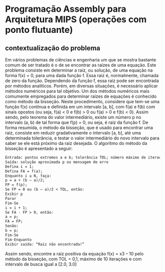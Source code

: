 # Programação Assembly para Arquitetura MIPS (operações com ponto flutuante)

## contextualização do problema 

Em vários problemas de ciências e engenharia um que se mostra bastante comum de ser tratado é o de
se encontrar as raízes de uma equação. Este problema consiste em determinar a raiz, ou solução, de
uma equação na forma f(x) = 0, para uma dada função f. Essa raiz é, normalmente, chamada de zero
da função. Dependendo da função f, essa raiz pode ser encontrada por métodos analíticos. Porém, em
diversas situações, é necessário aplicar métodos numéricos para tal objetivo.
Um dos métodos numéricos mais comumente empregados para determinar raízes de equações é
conhecido como método da bisseção. Neste procedimento, considere que tem-se uma função f(x)
contínua e definida em um intervalo [a, b], com f(a) e f(b) com sinais opostos (ou seja, f(a) < 0 e f(b) > 0 ou f(a) > 0 e f(b) < 0). Assim sendo, pelo teorema do valor intermediário, existe um número p no intervalo (a, b) de tal forma que f(p) = 0, ou seja, é raiz da função f.
De forma resumida, o método da bisseção, que é usado para encontrar uma raiz, consiste em reduzir
gradativamente o intervalo [a, b], até uma determinada tolerância, e testar o valor intermediário do
novo intervalo para saber se ele está próximo da raiz desejada. O algoritmo do método da bisseção é
apresentado a seguir:

```txt
Entrada: pontos extremos a e b; tolerância TOL; número máximo de iterações N.
Saída: solução aproximada p ou mensagem de erro
Defina i = 1;
Defina FA = f(a);
Enquanto i ≤ N, faça:
p = a + (b – a)/2;
FP = f(p);
Se FP = 0 ou (b – a)/2 < TOL, então:
Exibir p
Parar
Fim-Se
i = i + 1;
Se FA · FP > 0, então:
a = p;
FA = FP;
Senão:
b = p;
Fim-Se
Fim-Enquanto
Exibir saída: “Raiz não encontrada!”
```

Assim sendo, encontre a raiz positiva da equação f(x) = x3 – 10 pelo método da bisseção, com TOL =
0,1, máximo de 10 iterações e com intervalo de busca igual a [2.0, 3.0]